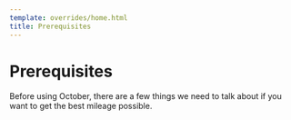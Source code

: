 ```yaml
---
template: overrides/home.html
title: Prerequisites
---
```


# Prerequisites

Before using October, there are a few things we need to talk about if you want to get the best mileage possible.

